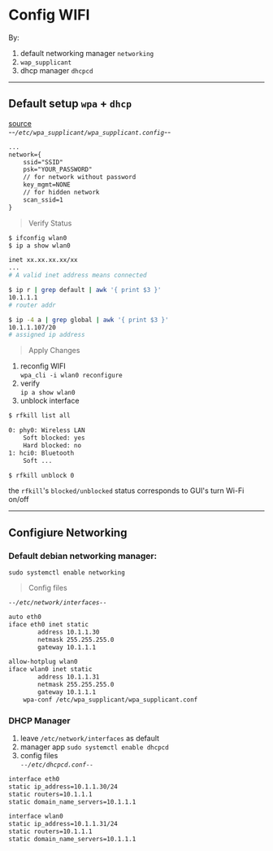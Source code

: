 # Config WIFI
By:
1. default networking manager `networking`
1. `wap_supplicant`
1. dhcp manager `dhcpcd`
---
## Default setup `wpa` + `dhcp`
[source][source1]  
_--`/etc/wpa_supplicant/wpa_supplicant.config`--_
```txt
...
network={
    ssid="SSID"
    psk="YOUR_PASSWORD"
    // for network without password
    key_mgmt=NONE
    // for hidden network
    scan_ssid=1
}
```
>Verify Status  
```sh
$ ifconfig wlan0
$ ip a show wlan0  

inet xx.xx.xx.xx/xx
...
# A valid inet address means connected

$ ip r | grep default | awk '{ print $3 }'
10.1.1.1
# router addr

$ ip -4 a | grep global | awk '{ print $3 }'
10.1.1.107/20
# assigned ip address

```

>Apply Changes  
1. reconfig WIFI  
`wpa_cli -i wlan0 reconfigure`
2. verify  
`ip a show wlan0`
3. unblock interface
```sh
$ rfkill list all

0: phy0: Wireless LAN
    Soft blocked: yes
    Hard blocked: no
1: hci0: Bluetooth
    Soft ...

$ rfkill unblock 0
```
the `rfkill`'s `blocked/unblocked` status corresponds to GUI's turn Wi-Fi on/off

---
## Configiure Networking

### Default debian networking manager:  
`sudo systemctl enable networking`

>Config files  

_`--/etc/network/interfaces--`_
```txt
auto eth0
iface eth0 inet static
        address 10.1.1.30
        netmask 255.255.255.0
        gateway 10.1.1.1

allow-hotplug wlan0
iface wlan0 inet static
        address 10.1.1.31
        netmask 255.255.255.0
        gateway 10.1.1.1
    wpa-conf /etc/wpa_supplicant/wpa_supplicant.conf
```

### DHCP Manager
1. leave `/etc/network/interfaces` as default
2. manager app `sudo systemctl enable dhcpcd`
2. config files  
_`--/etc/dhcpcd.conf--`_
```txt
interface eth0
static ip_address=10.1.1.30/24
static routers=10.1.1.1
static domain_name_servers=10.1.1.1

interface wlan0
static ip_address=10.1.1.31/24
static routers=10.1.1.1
static domain_name_servers=10.1.1.1
```

[source1]: https://raspberrypi.stackexchange.com/questions/37920/how-do-i-set-up-networking-wifi-static-ip-address-on-raspbian-raspberry-pi-os